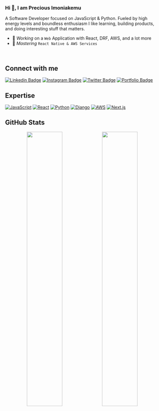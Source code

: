 ### Hi 👋, I am Precious Imoniakemu 
A Software Developer focused on JavaScript & Python. Fueled by high energy levels and boundless enthusiasm I like learning, building products, and doing interesting stuff that matters.
- 🔭 *Working* on a `Web` Application with React, DRF, AWS, and a lot more
- 🌱 *Mastering* `React Native & AWS Services `
<br />

## Connect with me

[![Linkedin Badge](https://img.shields.io/badge/-Precious%20Imoniakemu-blue?style=flat-square&logo=Linkedin&logoColor=white&link=https://www.linkedin.com/in/precious-imoniakemu-80654b271/)](https://www.linkedin.com/in/precious-imoniakemu-80654b271/)
[![Instagram Badge](https://img.shields.io/badge/-@precious_imo-E33153?style=flat-square&logo=instagram&logoColor=white&link=https://www.instagram.com/precious_imo/)](https://www.instagram.com/precious_imo/)
[![Twitter Badge](https://img.shields.io/badge/-@preciousimo2-blue?style=flat-square&logo=twitter&logoColor=white&link=https://twitter.com/preciousimo2/)](https://twitter.com/preciousimo2)
[![Portfolio Badge](https://img.shields.io/badge/-Portfolio-333333?style=flat-square&logo=google-chrome&logoColor=white&link=https://preciousimo.herokuapp.com/)](https://preciousimo.herokuapp.com/)
<br />

## Expertise

[![JavaScript](https://img.shields.io/badge/javascript%20-%23ffff.svg?&style=for-the-badge&logo=javascript&logoColor=%23F0DB4F)](https://developer.mozilla.org/en-US/docs/Web/JavaScript)
[![React](https://img.shields.io/badge/react%20-%2320232a.svg?&style=for-the-badge&logo=react&logoColor=%2361DAFB)](https://reactjs.org/)
[![Python](https://img.shields.io/badge/Python%20-%23ffff.svg?&style=for-the-badge&logo=python&logoColor=%234B8BBE)](https://www.python.org/)
[![Django](https://img.shields.io/badge/django%20-%2320232a.svg?&style=for-the-badge&logo=django&logoColor=green)](https://www.djangoproject.com/)
[![AWS](https://img.shields.io/badge/aws%20-%23ffff.svg?&style=for-the-badge&logo=amazon-aws&logoColor=orange)](https://aws.amazon.com/)
[![Next.js](https://img.shields.io/badge/Next.js%20-%2320232a.svg?&style=for-the-badge&logo=next.js&logoColor=%2361DAFB)](https://nextjs.org/)
<br />

## GitHub Stats
<p align="center">
  <img width="48%" src="https://github-readme-stats.vercel.app/api?username=Preciousimo&show_icons=true&theme=tokyonight" />
  <img width="48%" src="https://github-readme-streak-stats.herokuapp.com/?user=Preciousimo&theme=tokyonight" />
</p>
